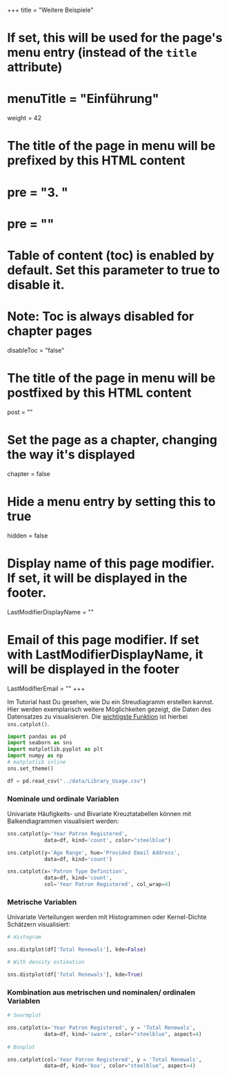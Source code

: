 +++
title = "Weitere Beispiele"
# If set, this will be used for the page's menu entry (instead of the `title` attribute)
# menuTitle = "Einführung"
weight = 42
# The title of the page in menu will be prefixed by this HTML content
# pre = "<b>3. </b>"
# pre = "<i class='fab fa-github'></i>"
# Table of content (toc) is enabled by default. Set this parameter to true to disable it.
# Note: Toc is always disabled for chapter pages
disableToc = "false"

# The title of the page in menu will be postfixed by this HTML content
post = ""
# Set the page as a chapter, changing the way it's displayed
chapter = false
# Hide a menu entry by setting this to true
hidden = false
# Display name of this page modifier. If set, it will be displayed in the footer.
LastModifierDisplayName = ""
# Email of this page modifier. If set with LastModifierDisplayName, it will be displayed in the footer
LastModifierEmail = ""
+++

Im Tutorial hast Du gesehen, wie Du ein Streudiagramm erstellen kannst. Hier werden exemplarisch weitere Möglichkeiten gezeigt, die Daten des Datensatzes zu visualisieren. Die [wichtigste Funktion](https://seaborn.pydata.org/generated/seaborn.catplot.html#seaborn.catplot) ist hierbei `sns.catplot()`.

```python
import pandas as pd
import seaborn as sns
import matplotlib.pyplot as plt
import numpy as np
# matplotlib inline
sns.set_theme()

df = pd.read_csv("../data/Library_Usage.csv")

```

### Nominale und ordinale Variablen


Univariate Häufigkeits- und Bivariate Kreuztatabellen können mit Balkendiagrammen visualisiert werden:


```python
sns.catplot(y='Year Patron Registered',
            data=df, kind='count', color="steelblue")
```


```python
sns.catplot(y='Age Range', hue='Provided Email Address', 
            data=df, kind='count')
```


```python
sns.catplot(x='Patron Type Definition', 
            data=df, kind='count', 
            col='Year Patron Registered', col_wrap=4)
```


### Metrische Variablen

Univariate Verteilungen werden mit Histogrammen oder Kernel-Dichte Schätzern visualisiert:

```python
# Histogram

sns.distplot(df['Total Renewals'], kde=False)

# With density estimation

sns.distplot(df['Total Renewals'], kde=True)

```


### Kombination aus metrischen und nominalen/ ordinalen Variablen


```python
# Swarmplot

sns.catplot(x='Year Patron Registered', y = 'Total Renewals',
            data=df, kind='swarm', color="steelblue", aspect=4)
            
# Boxplot

sns.catplot(col='Year Patron Registered', y = 'Total Renewals',
            data=df, kind='box', color="steelblue", aspect=4)
```










